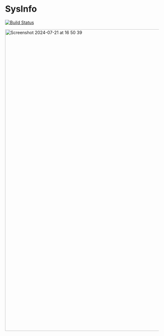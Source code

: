 # SysInfo

[![Build Status](https://github.com/carstenbauer/SysInfo.jl/actions/workflows/CI.yml/badge.svg?branch=main)](https://github.com/carstenbauer/SysInfo.jl/actions/workflows/CI.yml?query=branch%3Amain)

<img width="991" alt="Screenshot 2024-07-21 at 16 50 39" src="https://github.com/user-attachments/assets/585a4455-31f6-4583-aa1a-5c7391c7c7f1">
